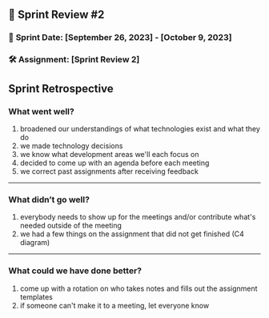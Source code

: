 ## 🚀 **Sprint Review #2**

### 📅 **Sprint Date**: [September 26, 2023] - [October 9, 2023]

### 🛠 **Assignment**: [Sprint Review 2]

## Sprint Retrospective

### What went well?
1. broadened our understandings of what technologies exist and what they do
2. we made technology decisions
3. we know what development areas we'll each focus on
4. decided to come up with an agenda before each meeting
5. we correct past assignments after receiving feedback

---
### What didn’t go well?
1. everybody needs to show up for the meetings and/or contribute what's needed outside of the meeting
2. we had a few things on the assignment that did not get finished (C4 diagram)
---

### What could we have done better?
1. come up with a rotation on who takes notes and fills out the assignment templates
2. if someone can't make it to a meeting, let everyone know
